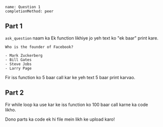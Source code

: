 ```ngMeta
name: Question 1
completionMethod: peer
```

## Part 1

`ask_question` naam ka Ek function likhiye jo yeh text ko "ek baar" print kare.

```
Who is the founder of Facebook?

- Mark Zuckerberg
- Bill Gates
- Steve Jobs
- Larry Page
```

Fir iss function ko 5 baar call kar ke yeh text 5 baar print karvao.

## Part 2

Fir while loop ka use kar ke iss function ko 100 baar call karne ka code likho.


Dono parts ka code ek hi file mein likh ke upload karo!